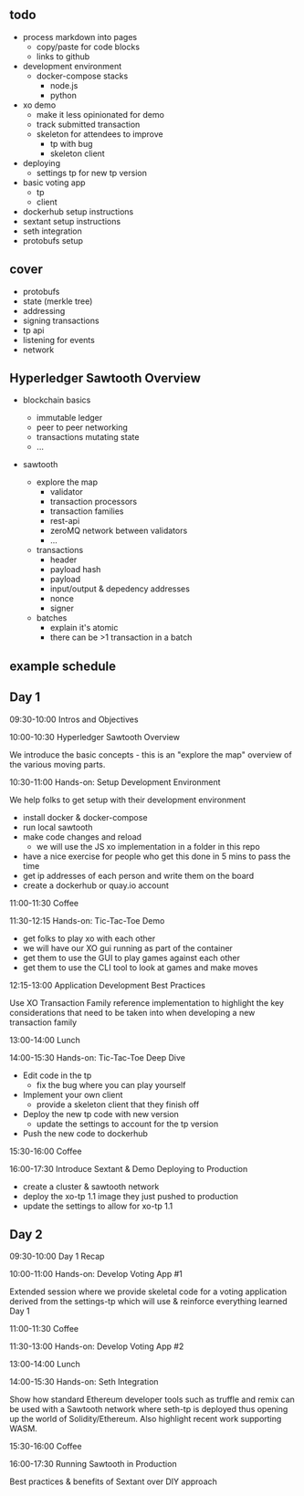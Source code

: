 ## todo

 * process markdown into pages
   * copy/paste for code blocks
   * links to github
 * development environment
   * docker-compose stacks
     * node.js
     * python
 * xo demo
   * make it less opinionated for demo
   * track submitted transaction
   * skeleton for attendees to improve
     * tp with bug
     * skeleton client
 * deploying
   * settings tp for new tp version
 * basic voting app
   * tp
   * client
 * dockerhub setup instructions
 * sextant setup instructions
 * seth integration
 * protobufs setup

## cover

 * protobufs
 * state (merkle tree)
 * addressing
 * signing transactions
 * tp api
 * listening for events
 * network

## Hyperledger Sawtooth Overview

 * blockchain basics
   * immutable ledger
   * peer to peer networking
   * transactions mutating state
   * ...

 * sawtooth
   * explore the map
     * validator
     * transaction processors
     * transaction families
     * rest-api
     * zeroMQ network between validators
     * ...
   * transactions
     * header
     * payload hash
     * payload
     * input/output & depedency addresses
     * nonce
     * signer
   * batches
     * explain it's atomic
     * there can be >1 transaction in a batch


## example schedule

## Day 1

09:30-10:00 Intros and Objectives

10:00-10:30 Hyperledger Sawtooth Overview

We introduce the basic concepts - this is an "explore the map" overview of the various moving parts.

10:30-11:00 Hands-on: Setup Development Environment

We help folks to get setup with their development environment

 * install docker & docker-compose
 * run local sawtooth
 * make code changes and reload
   * we will use the JS xo implementation in a folder in this repo
 * have a nice exercise for people who get this done in 5 mins to pass the time
 * get ip addresses of each person and write them on the board
 * create a dockerhub or quay.io account

11:00-11:30 Coffee

11:30-12:15 Hands-on: Tic-Tac-Toe Demo

 * get folks to play xo with each other 
 * we will have our XO gui running as part of the container
 * get them to use the GUI to play games against each other
 * get them to use the CLI tool to look at games and make moves

12:15-13:00 Application Development Best Practices

Use XO Transaction Family reference implementation to highlight the key considerations that need to be taken into when developing a new transaction family

13:00-14:00 Lunch

14:00-15:30 Hands-on: Tic-Tac-Toe Deep Dive

 * Edit code in the tp
   * fix the bug where you can play yourself
 * Implement your own client
   * provide a skeleton client that they finish off
 * Deploy the new tp code with new version
   * update the settings to account for the tp version
 * Push the new code to dockerhub

15:30-16:00 Coffee

16:00-17:30 Introduce Sextant & Demo Deploying to Production

 * create a cluster & sawtooth network
 * deploy the xo-tp 1.1 image they just pushed to production
 * update the settings to allow for xo-tp 1.1


## Day 2

09:30-10:00 Day 1 Recap

10:00-11:00 Hands-on: Develop Voting App #1

Extended session where we provide skeletal code for a voting application derived from the settings-tp which will use & reinforce everything learned Day 1

11:00-11:30 Coffee

11:30-13:00 Hands-on: Develop Voting App #2

13:00-14:00 Lunch

14:00-15:30 Hands-on: Seth Integration

Show how standard Ethereum developer tools such as truffle and remix can be used with a Sawtooth network where seth-tp is deployed thus opening up the world of Solidity/Ethereum. Also highlight recent work supporting WASM.

15:30-16:00 Coffee

16:00-17:30 Running Sawtooth in Production

Best practices & benefits of Sextant over DIY approach
